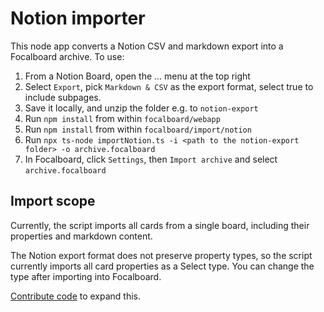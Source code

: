 # Notion importer

This node app converts a Notion CSV and markdown export into a Focalboard archive. To use:
1. From a Notion Board, open the ... menu at the top right
2. Select `Export`, pick `Markdown & CSV` as the export format, select true to include subpages.
3. Save it locally, and unzip the folder e.g. to `notion-export`
4. Run `npm install` from within `focalboard/webapp`
5. Run `npm install` from within `focalboard/import/notion`
6. Run `npx ts-node importNotion.ts -i <path to the notion-export folder> -o archive.focalboard`
7. In Focalboard, click `Settings`, then `Import archive` and select `archive.focalboard`

## Import scope

Currently, the script imports all cards from a single board, including their properties and markdown content.

The Notion export format does not preserve property types, so the script currently imports all card properties as a Select type. You can change the type after importing into Focalboard.

[Contribute code](https://mattermost.github.io/focalboard/) to expand this.
